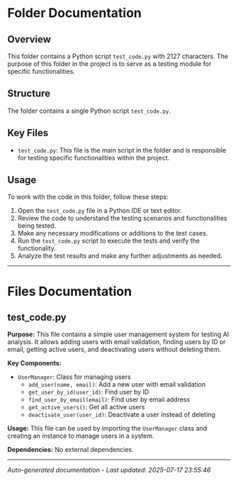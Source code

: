 # Folder Documentation

## Overview
This folder contains a Python script `test_code.py` with 2127 characters. The purpose of this folder in the project is to serve as a testing module for specific functionalities.

## Structure
The folder contains a single Python script `test_code.py`.

## Key Files
- `test_code.py`: This file is the main script in the folder and is responsible for testing specific functionalities within the project.

## Usage
To work with the code in this folder, follow these steps:
1. Open the `test_code.py` file in a Python IDE or text editor.
2. Review the code to understand the testing scenarios and functionalities being tested.
3. Make any necessary modifications or additions to the test cases.
4. Run the `test_code.py` script to execute the tests and verify the functionality.
5. Analyze the test results and make any further adjustments as needed.

---

# Files Documentation

## test_code.py

**Purpose:** This file contains a simple user management system for testing AI analysis. It allows adding users with email validation, finding users by ID or email, getting active users, and deactivating users without deleting them.

**Key Components:**
- `UserManager`: Class for managing users
  - `add_user(name, email)`: Add a new user with email validation
  - `get_user_by_id(user_id)`: Find user by ID
  - `find_user_by_email(email)`: Find user by email address
  - `get_active_users()`: Get all active users
  - `deactivate_user(user_id)`: Deactivate a user instead of deleting

**Usage:** This file can be used by importing the `UserManager` class and creating an instance to manage users in a system.

**Dependencies:** No external dependencies.

---
*Auto-generated documentation - Last updated: 2025-07-17 23:55:46*

